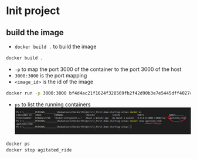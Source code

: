 # Init project

## build the image

- `docker build .` to build the image

```bash
docker build .
```

- `-p` to map the port 3000 of the container to the port 3000 of the host
- `3000:3000` is the port mapping
- `<image_id>` is the id of the image

```bash
docker run -p 3000:3000 bf4d4ac21f1624f328569fb2f42d90b3e7e5445dff4027c49a4cf88b14916093
```

- `ps` to list the running containers
![stop container](image.png)

```bash
docker ps
docker stop agitated_ride
```
